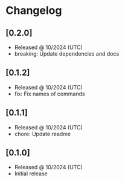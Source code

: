 # Changelog

## [0.2.0]

- Released @ 10/2024 (UTC)
- breaking: Update dependencies and docs

## [0.1.2]

- Released @ 10/2024 (UTC)
- fix: Fix names of commands

## [0.1.1]

- Released @ 10/2024 (UTC)
- chore: Update readme

## [0.1.0]

- Released @ 10/2024 (UTC)
- Initial release
